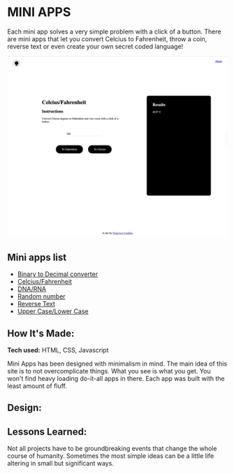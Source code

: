 # MINI APPS
Each mini app solves a very simple problem with a click of a button. There are mini apps that let you convert Celcius to Fahrenheit, throw a coin, reverse text or even create your own secret coded language! 

![Mini games screenshot](images/minigames.png)

## Mini apps list
* [Binary to Decimal converter](https://franciscoxcode.github.io/mini-apps/apps/Binary%20to%20Decimal/index.html)
* [Celcius/Fahrenheit](https://franciscoxcode.github.io/mini-apps/apps/CelciusFahrenheit/index.html)
* [DNA/RNA](https://franciscoxcode.github.io/mini-apps/apps/DNAtoRNA/index.html)
* [Random number](https://franciscoxcode.github.io/mini-apps/apps/RandomNumber/index.html)
* [Reverse Text](https://franciscoxcode.github.io/mini-apps/apps/StringReverse/index.html)
* [Upper Case/Lower Case](https://franciscoxcode.github.io/mini-apps/apps/UpperToLower/index.html)

<!-- PROJECT IMAGE -->

## How It's Made:
**Tech used:** HTML, CSS, Javascript

Mini Apps has been designed with minimalism in mind. The main idea of this site is to not overcomplicate things. What you see is what you get. You won't find heavy loading do-it-all apps in there. Each app was built with the least amount of fluff.

## Design:


## Lessons Learned: 
Not all projects have to be groundbreaking events that change the whole course of humanity. Sometimes the most simple ideas can be a little life altering in small but significant ways. 
